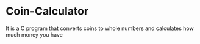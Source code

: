 # Coin-Calculator
It is a C program that converts coins to whole numbers and calculates how much money you have
